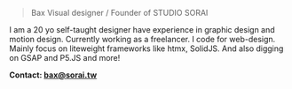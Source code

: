 > Bax
> Visual designer / Founder of STUDIO SORAI

I am a 20 yo self-taught designer have experience in graphic design and motion design. Currently working as a freelancer. 
I code for web-design. Mainly focus on liteweight frameworks like htmx, SolidJS. And also digging on GSAP and P5.JS and more!

**Contact: bax@sorai.tw**
